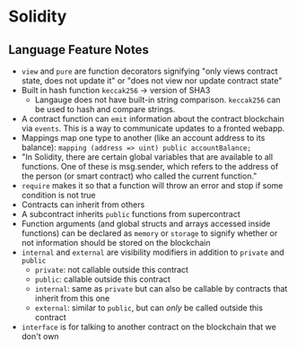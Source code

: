 # Solidity

## Language Feature Notes

* `view` and `pure` are function decorators signifying "only views contract state, does not update it" or "does not view nor update contract state"
* Built in hash function `keccak256` -> version of SHA3
    * Langauge does not have built-in string comparison. `keccak256` can be used to hash and compare strings.
* A contract function can `emit` information about the contract blockchain via `events`. This is a way to communicate updates to a fronted webapp.
* Mappings map one type to another (like an account address to its balance): `mapping (address => uint) public accountBalance;`
* "In Solidity, there are certain global variables that are available to all functions. One of these is msg.sender, which refers to the address of the person (or smart contract) who called the current function."
* `require` makes it so that a function will throw an error and stop if some condition is not true
* Contracts can inherit from others
* A subcontract inherits `public` functions from supercontract
* Function arguments (and global structs and arrays accessed inside functions) can be declared as `memory` or `storage` to signify whether or not information should be stored on the blockchain
* `internal` and `external` are visibility modifiers in addition to `private` and `public`
    * `private`: not callable outside this contract
    * `public`: callable outside this contract
    * `internal`: same as `private` but can also be callable by contracts that inherit from this one
    * `external`: similar to `public`, but can _only_ be called outside this contract
* `interface` is for talking to another contract on the blockchain that we don't own
